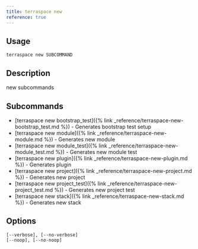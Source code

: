 ```yaml
---
title: terraspace new
reference: true
---
```


## Usage

    terraspace new SUBCOMMAND

## Description

new subcommands

## Subcommands

* [terraspace new bootstrap_test]({% link _reference/terraspace-new-bootstrap_test.md %}) - Generates bootstrap test setup
* [terraspace new module]({% link _reference/terraspace-new-module.md %}) - Generates new module
* [terraspace new module_test]({% link _reference/terraspace-new-module_test.md %}) - Generates new module test
* [terraspace new plugin]({% link _reference/terraspace-new-plugin.md %}) - Generates plugin
* [terraspace new project]({% link _reference/terraspace-new-project.md %}) - Generates new project
* [terraspace new project_test]({% link _reference/terraspace-new-project_test.md %}) - Generates new project test
* [terraspace new stack]({% link _reference/terraspace-new-stack.md %}) - Generates new stack

## Options

```
[--verbose], [--no-verbose]  
[--noop], [--no-noop]        
```

